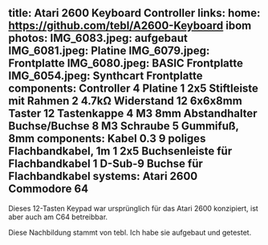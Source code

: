 title: Atari 2600 Keyboard Controller
links:
    home: https://github.com/tebl/A2600-Keyboard
    ibom
photos:
    IMG_6083.jpeg: aufgebaut
    IMG_6081.jpeg: Platine
    IMG_6079.jpeg: Frontplatte
    IMG_6080.jpeg: BASIC Frontplatte
    IMG_6054.jpeg: Synthcart Frontplatte
components: Controller
    4 Platine
    1 2x5 Stiftleiste mit Rahmen
    2 4.7kΩ Widerstand
    12 6x6x8mm Taster
    12 Tastenkappe
    4 M3 8mm Abstandhalter Buchse/Buchse
    8 M3 Schraube
    5 Gummifuß, 8mm
components: Kabel
    0.3 9 poliges Flachbandkabel, 1m
    1 2x5 Buchsenleiste für Flachbandkabel
    1 D-Sub-9 Buchse für Flachbandkabel
systems:
    Atari 2600
    Commodore 64
---
Dieses 12-Tasten Keypad war ursprünglich für das Atari 2600 konzipiert, ist aber auch am C64 betreibbar.

Diese Nachbildung stammt von tebl. Ich habe sie aufgebaut und getestet.
